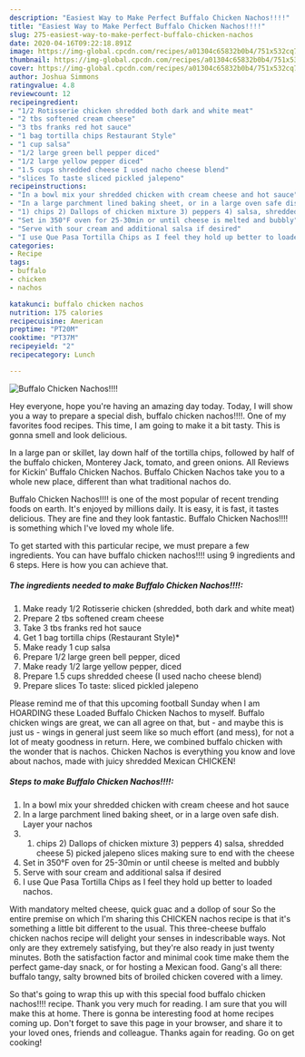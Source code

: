 ```yaml
---
description: "Easiest Way to Make Perfect Buffalo Chicken Nachos!!!!"
title: "Easiest Way to Make Perfect Buffalo Chicken Nachos!!!!"
slug: 275-easiest-way-to-make-perfect-buffalo-chicken-nachos
date: 2020-04-16T09:22:18.891Z
image: https://img-global.cpcdn.com/recipes/a01304c65832b0b4/751x532cq70/buffalo-chicken-nachos-recipe-main-photo.jpg
thumbnail: https://img-global.cpcdn.com/recipes/a01304c65832b0b4/751x532cq70/buffalo-chicken-nachos-recipe-main-photo.jpg
cover: https://img-global.cpcdn.com/recipes/a01304c65832b0b4/751x532cq70/buffalo-chicken-nachos-recipe-main-photo.jpg
author: Joshua Simmons
ratingvalue: 4.8
reviewcount: 12
recipeingredient:
- "1/2 Rotisserie chicken shredded both dark and white meat"
- "2 tbs softened cream cheese"
- "3 tbs franks red hot sauce"
- "1 bag tortilla chips Restaurant Style"
- "1 cup salsa"
- "1/2 large green bell pepper diced"
- "1/2 large yellow pepper diced"
- "1.5 cups shredded cheese I used nacho cheese blend"
- "slices To taste sliced pickled jalepeno"
recipeinstructions:
- "In a bowl mix your shredded chicken with cream cheese and hot sauce"
- "In a large parchment lined baking sheet, or in a large oven safe dish. Layer your nachos"
- "1) chips 2) Dallops of chicken mixture 3) peppers 4) salsa, shredded cheese 5) picked jalepeno slices making sure to end with the cheese"
- "Set in 350°F oven for 25-30min or until cheese is melted and bubbly"
- "Serve with sour cream and additional salsa if desired"
- "I use Que Pasa Tortilla Chips as I feel they hold up better to loaded nachos."
categories:
- Recipe
tags:
- buffalo
- chicken
- nachos

katakunci: buffalo chicken nachos 
nutrition: 175 calories
recipecuisine: American
preptime: "PT20M"
cooktime: "PT37M"
recipeyield: "2"
recipecategory: Lunch

---
```



![Buffalo Chicken Nachos!!!!](https://img-global.cpcdn.com/recipes/a01304c65832b0b4/751x532cq70/buffalo-chicken-nachos-recipe-main-photo.jpg)

Hey everyone, hope you're having an amazing day today. Today, I will show you a way to prepare a special dish, buffalo chicken nachos!!!!. One of my favorites food recipes. This time, I am going to make it a bit tasty. This is gonna smell and look delicious.

In a large pan or skillet, lay down half of the tortilla chips, followed by half of the buffalo chicken, Monterey Jack, tomato, and green onions. All Reviews for Kickin&#39; Buffalo Chicken Nachos. Buffalo Chicken Nachos take you to a whole new place, different than what traditional nachos do.

Buffalo Chicken Nachos!!!! is one of the most popular of recent trending foods on earth. It's enjoyed by millions daily. It is easy, it is fast, it tastes delicious. They are fine and they look fantastic. Buffalo Chicken Nachos!!!! is something which I've loved my whole life.


To get started with this particular recipe, we must prepare a few ingredients. You can have buffalo chicken nachos!!!! using 9 ingredients and 6 steps. Here is how you can achieve that.

##### The ingredients needed to make Buffalo Chicken Nachos!!!!:

1. Make ready 1/2 Rotisserie chicken (shredded, both dark and white meat)
1. Prepare 2 tbs softened cream cheese
1. Take 3 tbs franks red hot sauce
1. Get 1 bag tortilla chips (Restaurant Style)*
1. Make ready 1 cup salsa
1. Prepare 1/2 large green bell pepper, diced
1. Make ready 1/2 large yellow pepper, diced
1. Prepare 1.5 cups shredded cheese (I used nacho cheese blend)
1. Prepare slices To taste: sliced pickled jalepeno


Please remind me of that this upcoming football Sunday when I am HOARDING these Loaded Buffalo Chicken Nachos to myself. Buffalo chicken wings are great, we can all agree on that, but - and maybe this is just us - wings in general just seem like so much effort (and mess), for not a lot of meaty goodness in return. Here, we combined buffalo chicken with the wonder that is nachos. Chicken Nachos is everything you know and love about nachos, made with juicy shredded Mexican CHICKEN! 

##### Steps to make Buffalo Chicken Nachos!!!!:

1. In a bowl mix your shredded chicken with cream cheese and hot sauce
1. In a large parchment lined baking sheet, or in a large oven safe dish. Layer your nachos
1. 1) chips 2) Dallops of chicken mixture 3) peppers 4) salsa, shredded cheese 5) picked jalepeno slices making sure to end with the cheese
1. Set in 350°F oven for 25-30min or until cheese is melted and bubbly
1. Serve with sour cream and additional salsa if desired
1. I use Que Pasa Tortilla Chips as I feel they hold up better to loaded nachos.


With mandatory melted cheese, quick guac and a dollop of sour So the entire premise on which I&#39;m sharing this CHICKEN nachos recipe is that it&#39;s something a little bit different to the usual. This three-cheese buffalo chicken nachos recipe will delight your senses in indescribable ways. Not only are they extremely satisfying, but they&#39;re also ready in just twenty minutes. Both the satisfaction factor and minimal cook time make them the perfect game-day snack, or for hosting a Mexican food. Gang&#39;s all there: buffalo tangy, salty browned bits of broiled chicken covered with a limey. 

So that's going to wrap this up with this special food buffalo chicken nachos!!!! recipe. Thank you very much for reading. I am sure that you will make this at home. There is gonna be interesting food at home recipes coming up. Don't forget to save this page in your browser, and share it to your loved ones, friends and colleague. Thanks again for reading. Go on get cooking!
